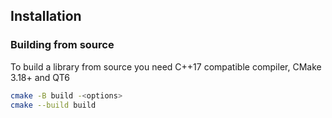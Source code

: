 ## Installation
### Building from source
To build a library from source you need C++17 compatible compiler, CMake 3.18+ and QT6
```bash
cmake -B build -<options>
cmake --build build
```
